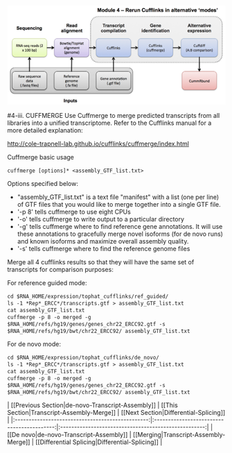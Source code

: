 ![RNA-seq Flowchart - Module 5](Images/RNA-seq_Flowchart5.png)

#4-iii. CUFFMERGE
Use Cuffmerge to merge predicted transcripts from all libraries into a unified transcriptome. Refer to the Cufflinks manual for a more detailed explanation:

http://cole-trapnell-lab.github.io/cufflinks/cuffmerge/index.html
	
Cuffmerge basic usage
```
cuffmerge [options]* <assembly_GTF_list.txt>
```

Options specified below:
* "assembly_GTF_list.txt" is a text file "manifest" with a list (one per line) of GTF files that you would like to merge together into a single GTF file. 
* '-p 8' tells cuffmerge to use eight CPUs
* '-o' tells cuffmerge to write output to a particular directory
* '-g' tells cuffmerge where to find reference gene annotations. It will use these annotations to gracefully merge novel isoforms (for de novo runs) and known isoforms and maximize overall assembly quality.
* '-s' tells cuffmerge where to find the reference genome files
	
Merge all 4 cufflinks results so that they will have the same set of transcripts for comparison purposes:
	
 For reference guided mode:

	cd $RNA_HOME/expression/tophat_cufflinks/ref_guided/
	ls -1 *Rep*_ERCC*/transcripts.gtf > assembly_GTF_list.txt
	cat assembly_GTF_list.txt
	cuffmerge -p 8 -o merged -g $RNA_HOME/refs/hg19/genes/genes_chr22_ERCC92.gtf -s $RNA_HOME/refs/hg19/bwt/chr22_ERCC92/ assembly_GTF_list.txt
	
 For de novo mode:

	cd $RNA_HOME/expression/tophat_cufflinks/de_novo/
	ls -1 *Rep*_ERCC*/transcripts.gtf > assembly_GTF_list.txt
	cat assembly_GTF_list.txt
	cuffmerge -p 8 -o merged -g $RNA_HOME/refs/hg19/genes/genes_chr22_ERCC92.gtf -s $RNA_HOME/refs/hg19/bwt/chr22_ERCC92/ assembly_GTF_list.txt
	
| [[Previous Section|de-novo-Transcript-Assembly]] | [[This Section|Transcript-Assembly-Merge]] | [[Next Section|Differential-Splicing]]    |
|:------------------------------------------------:|:------------------------------------------:|:----------------------------------------------------:|
| [[De novo|de-novo-Transcript-Assembly]]          | [[Merging|Transcript-Assembly-Merge]]      | [[Differential Splicing|Differential-Splicing]] |
